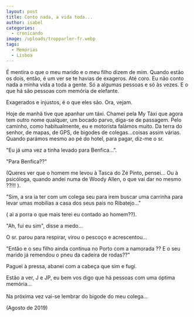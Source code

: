 ```yaml
---
layout: post
title: Conto nada, a vida toda...
author: isabel
categories:
  - cronicando
image: /uploads/tropparler-fr.webp
tags:
  - Memórias
  - Lisboa
---
```

&Eacute; mentira o que o meu marido e o meu filho dizem de mim. Quando est&atilde;o os dois, ent&atilde;o, é um ver se te havias de exageros. Até coro. Eu n&atilde;o conto nada a minha vida a toda a gente. S&oacute; a algumas pessoas e s&oacute; &agrave;s vezes. E o que h&aacute; s&atilde;o pessoas com mem&oacute;ria de elefante.

Exagerados e injustos, é o que eles s&atilde;o. Ora, vejam.

Hoje de manh&atilde; tive que apanhar um t&aacute;xi. Chamei pela My T&aacute;xi que agora tem outro nome qualquer, um bocado parvo, diga-se de passagem. Pelo caminho, como habitualmente, eu e motorista fal&aacute;mos muito. Da terra do senhor, de mapas, de GPS, de bigodes de colegas...coisas assim v&aacute;rias. Quando par&aacute;mos mesmo ao pé do hotel, para pagar, diz-me o sr.

"Eu j&aacute; uma vez a tinha levado para Benfica...".

"Para Benfica??"

(Queres ver que o homem me levou &agrave; Tasca do Zé Pinto, pensei... Ou &agrave; psic&oacute;loga, quando andei numa de Woody Allen, o que vai dar no mesmo ??\!\!\! ).

"Sim, a sra ia ter com um colega seu para irem buscar uma carrinha para levar umas mob&iacute;lias a casa dos seus pais no Ribatejo..."

( ai a porra o que mais terei eu contado ao homem??).

"Ah, fui eu sim", disse a medo...

O sr. parou para respirar, virou o pesco&ccedil;o e acrescentou...

"Ent&atilde;o e o seu filho ainda continua no Porto com a namorada ?? E o seu marido j&aacute; remendou o pneu da cadeira de rodas??"

Paguei &agrave; pressa, abanei com a cabe&ccedil;a que sim e fugi.

Est&atilde;o a ver, J e JP, eu bem vos digo que h&aacute; pessoas com uma &oacute;ptima mem&oacute;ria...<br><br>Na pr&oacute;xima vez vai-se lembrar do bigode do meu colega...

(Agosto de 2019)
